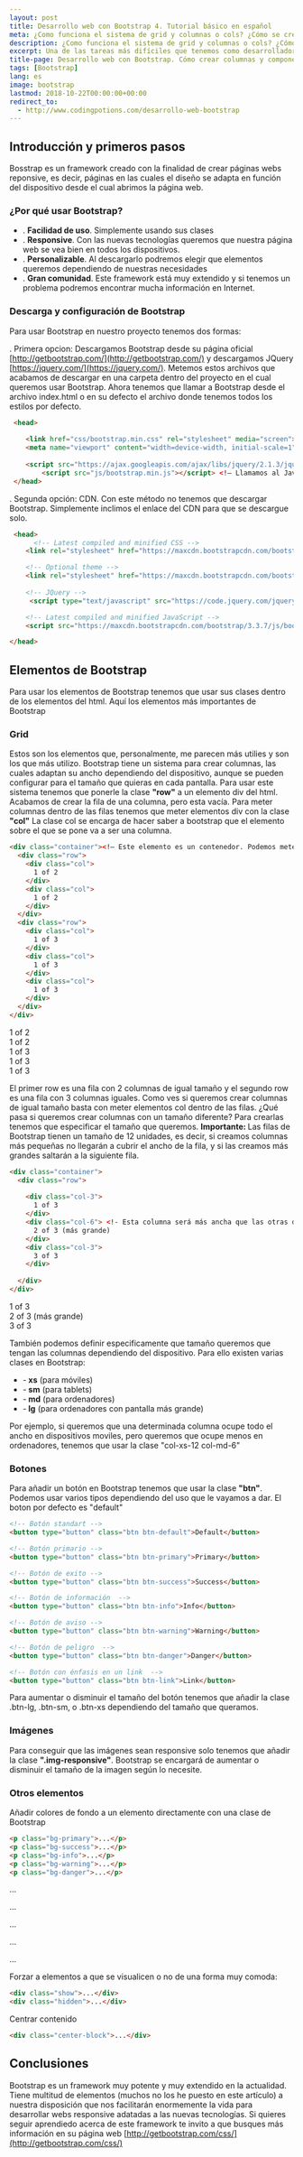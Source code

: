 ```yaml
---
layout: post
title: Desarrollo web con Bootstrap 4. Tutorial básico en español
meta: ¿Como funciona el sistema de grid y columnas o cols? ¿Cómo se crean los botones con este framework CSS?
description: ¿Como funciona el sistema de grid y columnas o cols? ¿Cómo se crean los botones con este framework CSS?
excerpt: Una de las tareas más difíciles que tenemos como desarrolladores webs es la obligación de adaptar el contenido de nuestra web a todas las pantallas. Afortunadamente contamos con Bootstrap, un framework capaz de adaptar todo nuestro contenido. En este artículo veremos como podemos hacer uso de Bootstrap para sacarle todo el partido.
title-page: Desarrollo web con Bootstrap. Cómo crear columnas y componentes responsive
tags: [Bootstrap] 
lang: es
image: bootstrap
lastmod: 2018-10-22T00:00:00+00:00
redirect_to:
  - http://www.codingpotions.com/desarrollo-web-bootstrap
---
```



<h2>Introducción y primeros pasos</h2>

Bosstrap es un framework creado con la finalidad de crear páginas webs reponsive, es decir, páginas en las cuales el diseño se adapta en función del dispositivo desde
el cual abrimos la página web. 

<h3><b>¿Por qué usar Bootstrap?</b></h3>


 - . <b> Facilidad de uso</b>. Simplemente usando sus clases 
 - . <b> Responsive</b>. Con las nuevas tecnologías queremos que nuestra página web se vea bien en todos los dispositivos. 
 - . <b> Personalizable</b>. Al descargarlo podremos elegir que elementos queremos dependiendo de nuestras necesidades
 - . <b> Gran comunidad</b>. Este framework está muy extendido y si tenemos un problema podremos encontrar mucha información en Internet.


<h3><b>Descarga y configuración de Bootstrap</b></h3>

Para usar Bootstrap en nuestro proyecto tenemos dos formas:

 . Primera opcion: Descargamos Bootstrap desde su página oficial [http://getbootstrap.com/](http://getbootstrap.com/) y descargamos JQuery [https://jquery.com/](https://jquery.com/). 
 Metemos estos archivos que acabamos de descargar en una carpeta dentro del proyecto en el cual queremos usar Bootstrap. Ahora tenemos que llamar a Bootstrap desde el archivo index.html o en su defecto el archivo donde tenemos todos los estilos por defecto.


```html
 <head> 
  
 	<link href="css/bootstrap.min.css" rel="stylesheet" media="screen"> <! Inicializamos Bootstrap con la ruta en la que se encuentra.–> 
 	<meta name="viewport" content="width=device-width, initial-scale=1"> <!– Con esto garantizamos que se vea correctamente en todos los dispositivos móviles –> 
 	
 	<script src="https://ajax.googleapis.com/ajax/libs/jquery/2.1.3/jquery.min.js"></script> <!– Llamamos antes a JQuery –> 
    	<script src="js/bootstrap.min.js"></script> <!– Llamamos al JavaScript de Bootstrap –> 
 </head>
```
 
   . Segunda opción: CDN. Con este método no tenemos que descargar Bootstrap. Simplemente inclimos el enlace del CDN para que se descargue solo.
  
```html
 <head>
	  <!-- Latest compiled and minified CSS -->
	<link rel="stylesheet" href="https://maxcdn.bootstrapcdn.com/bootstrap/3.3.7/css/bootstrap.min.css" integrity="sha384-BVYiiSIFeK1dGmJRAkycuHAHRg32OmUcww7on3RYdg4Va+PmSTsz/K68vbdEjh4u" crossorigin="anonymous">

	<!-- Optional theme -->
	<link rel="stylesheet" href="https://maxcdn.bootstrapcdn.com/bootstrap/3.3.7/css/bootstrap-theme.min.css" integrity="sha384-rHyoN1iRsVXV4nD0JutlnGaslCJuC7uwjduW9SVrLvRYooPp2bWYgmgJQIXwl/Sp" crossorigin="anonymous">
	
	<!-- JQuery -->
	 <script type="text/javascript" src="https://code.jquery.com/jquery-2.1.1.min.js"></script>

	<!-- Latest compiled and minified JavaScript -->
	<script src="https://maxcdn.bootstrapcdn.com/bootstrap/3.3.7/js/bootstrap.min.js" integrity="sha384-Tc5IQib027qvyjSMfHjOMaLkfuWVxZxUPnCJA7l2mCWNIpG9mGCD8wGNIcPD7Txa" crossorigin="anonymous"></script>

</head>
```
  
<h2>Elementos de Bootstrap</h2>

Para usar los elementos de Bootstrap tenemos que usar sus clases dentro de los elementos del html. Aquí los elementos más importantes de Bootstrap

<h3><b>Grid</b></h3>

Estos son los elementos que, personalmente, me parecen más utilies y son los que más utilizo. Bootstrap tiene un sistema para crear columnas, las cuales adaptan su ancho dependiendo del dispositivo, aunque se pueden configurar para el tamaño que quieras en cada pantalla.
Para usar este sistema tenemos que ponerle la clase <b>"row"</b> a un elemento div del html. Acabamos de crear la fila de una columna, pero esta vacía. Para meter columnas dentro de las filas tenemos que meter elementos div con la clase <b>"col"</b> La clase col se encarga de hacer saber a bootstrap que el elemento sobre el que se pone va a ser una columna. 

```html
<div class="container"><!– Este elemento es un contenedor. Podemos meter elementos dentro de este contenedor para que se les aplique un margen y se centren –> 
  <div class="row">
    <div class="col">
      1 of 2
    </div>
    <div class="col">
      1 of 2
    </div>
  </div>
  <div class="row">
    <div class="col">
      1 of 3
    </div>
    <div class="col">
      1 of 3
    </div>
    <div class="col">
      1 of 3
    </div>
  </div>
</div>
```

  <div class="row">
    <div class="col m6 red lighten-4">
      1 of 2
    </div>
    <div class="col m6 purple lighten-4">
      1 of 2
    </div>
  </div>
  <div class="row">
    <div class="col m4 amber lighten-4">
      1 of 3
    </div>
    <div class="col m4 cyan lighten-4">
      1 of 3
    </div>
    <div class="col m4 teal lighten-4">
      1 of 3
    </div>
  </div>


El primer row es una fila con 2 columnas de igual tamaño y el segundo row es una fila con 3 columnas iguales. Como ves si queremos crear columnas de igual tamaño basta con meter
elementos col dentro de las filas. ¿Qué pasa si queremos crear columnas con un tamaño diferente?
Para crearlas tenemos que especificar el tamaño que queremos. <b>Importante: </b> Las filas de Bootstrap tienen un tamaño de 12 unidades, es decir, si creamos columnas más pequeñas
no llegarán a cubrir el ancho de la fila, y si las creamos más grandes saltarán a la siguiente fila.

```html
<div class="container">
  <div class="row">
  
    <div class="col-3">
      1 of 3
    </div>
    <div class="col-6"> <!- Esta columna será más ancha que las otras dos ->
      2 of 3 (más grande)
    </div>
    <div class="col-3">
      3 of 3
    </div>
  
  </div>
</div>
```

  <div class="row">
    <div class="col m3 amber lighten-4">
      1 of 3
    </div>
    <div class="col m6 cyan lighten-4">
      2 of 3 (más grande)
    </div>
    <div class="col m3 teal lighten-4">
      3 of 3
    </div>
  </div>

También podemos definir especificamente que tamaño queremos que tengan las columnas dependiendo del dispositivo. Para ello existen varias clases en Bootstrap:

 - -<b> xs</b> (para móviles)
 - -<b> sm</b> (para tablets)
 - -<b> md</b> (para ordenadores)
 - -<b> lg</b> (para ordenadores con pantalla más grande)

 Por ejemplo, si queremos que una determinada columna ocupe todo el ancho en dispositivos moviles, pero queremos que ocupe menos en ordenadores, tenemos que usar la 
 clase "col-xs-12 col-md-6"


<h3><b>Botones</b></h3>

Para añadir un botón en Bootstrap tenemos que usar la clase <b>"btn"</b>. Podemos usar varios tipos dependiendo del uso que le vayamos a dar. El boton por defecto es "default"

```html
<!-- Botón standart -->
<button type="button" class="btn btn-default">Default</button>

<!-- Botón primario -->
<button type="button" class="btn btn-primary">Primary</button>

<!-- Botón de exito -->
<button type="button" class="btn btn-success">Success</button>

<!-- Botón de información  -->
<button type="button" class="btn btn-info">Info</button>

<!-- Botón de aviso -->
<button type="button" class="btn btn-warning">Warning</button>

<!-- Botón de peligro  -->
<button type="button" class="btn btn-danger">Danger</button>

<!-- Botón con énfasis en un link  -->
<button type="button" class="btn btn-link">Link</button>
```

Para aumentar o disminuir el tamaño del botón tenemos que añadir la clase .btn-lg, .btn-sm, o .btn-xs dependiendo del tamaño que queramos.

<h3><b>Imágenes</b></h3>

Para conseguir que las imágenes sean responsive solo tenemos que añadir la clase <b>".img-responsive"</b>. Bootstrap se encargará de aumentar o disminuir el tamaño de la imagen
según lo necesite.

<h3><b>Otros elementos</b></h3>

Añadir colores de fondo a un elemento directamente con una clase de Bootstrap

```html
<p class="bg-primary">...</p>
<p class="bg-success">...</p>
<p class="bg-info">...</p>
<p class="bg-warning">...</p>
<p class="bg-danger">...</p>
```

<p class="blue">...</p>
<p class="green lighten-3">...</p>
<p class="cyan lighten-5">...</p>
<p class="yellow lighten-3">...</p>
<p class=" red lighten-2">...</p>

Forzar a elementos a que se visualicen o no de una forma muy comoda:

```html
<div class="show">...</div>
<div class="hidden">...</div>
```

Centrar contenido

```html
<div class="center-block">...</div>
```

<h2>Conclusiones</h2>
 
 Bootstrap es un framework muy potente y muy extendido en la actualidad. Tiene multitud de elementos (muchos no los he puesto en este artículo) a nuestra disposición que 
 nos facilitarán enormemente la vida para desarrollar webs responsive adatadas a las nuevas tecnologías. Si quieres seguir aprendiedo acerca de este framework te invito a que
 busques más información en su página web [http://getbootstrap.com/css/](http://getbootstrap.com/css/)
  
  

